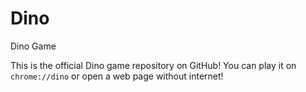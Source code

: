 # Dino
Dino Game

This is the official Dino game repository on GitHub! You can play it on `chrome://dino` or open a web page without internet! 
